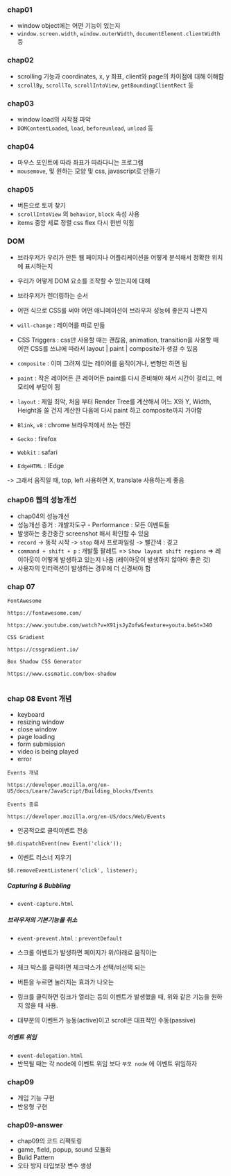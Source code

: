 ### chap01

- window object에는 어떤 기능이 있는지
- `window.screen.width`, `window.outerWidth`, `documentElement.clientWidth` 등

### chap02

- scrolling 기능과 coordinates, x, y 좌표, client와 page의 차이점에 대해 이해함
- `scrollBy`, `scrollTo`, `scrollIntoView`, `getBoundingClientRect` 등

### chap03

- window load의 시작점 파악
- `DOMContentLoaded`, `load`, `beforeunload`, `unload` 등

### chap04

- 마우스 포인트에 따라 좌표가 따라다니는 프로그램
- `mousemove`, 및 원하는 모양 및 css, javascript로 만들기

### chap05

- 버튼으로 토끼 찾기
- `scrollIntoView` 의 `behavior`, `block` 속성 사용
- items 중앙 세로 정렬 css flex 다시 한번 익힘

### DOM

- 브라우저가 우리가 만든 웹 페이지나 어플리케이션을 어떻게 분석해서 정확한 위치에 표시하는지
- 우리가 어떻게 DOM 요소를 조작할 수 있는지에 대해
- 브라우저가 렌더링하는 순서
- 어떤 식으로 CSS를 써야 어떤 애니메이션이 브라우저 성능에 좋은지 나쁜지
- `will-change` : 레이어를 따로 만듦
- CSS Triggers : css만 사용할 때는 괜찮음,
  animation, transition을 사용할 때 어떤 CSS를 쓰냐에 따라서
  layout | paint | composite가 생길 수 있음
- `composite` : 이미 그려져 있는 레이어를 움직이거나, 변형만 하면 됨
- `paint` : 작은 레이어든 큰 레이어든 paint를 다시 준비해야 해서 시간이 걸리고, 메모리에 부담이 됨
- `layout` : 제일 최악, 처음 부터 Render Tree를 계산해서 어느 X와 Y, Width, Height을 쓸 건지 계산한 다음에 다시 paint 하고 composite까지 가야함

- `Blink`, `v8` : chrome 브라우저에서 쓰는 엔진
- `Gecko` : firefox
- `Webkit` : safari
- `EdgeHTML` : IEdge

-> 그래서 움직일 때, top, left 사용하면 X, translate 사용하는게 좋음

### chap06 웹의 성능개선

- chap04의 성능개선
- 성능개선 증거 : 개발자도구 - Performance : 모든 이벤트들
- 발생하는 중간중간 screenshot 해서 확인할 수 있음
- `record` -> 동작 시작 -> `stop` 해서 프로파일링 -> 빨간색 : 경고
- `command + shift + p` : 개발툴 팔레트 => `Show layout shift regions` => 레이아웃이 어떻게 발생하고 있는지 나옴 (레이아웃이 발생하지 않아야 좋은 것)
- 사용자의 인터랙션이 발생하는 경우에 더 신경써야 함

### chap 07

```
FontAwesome

https://fontawesome.com/

https://www.youtube.com/watch?v=X91jsJyZofw&feature=youtu.be&t=340

CSS Gradient

https://cssgradient.io/

Box Shadow CSS Generator

https://www.cssmatic.com/box-shadow


```

### chap 08 Event 개념

- keyboard
- resizing window
- close window
- page loading
- form submission
- video is being played
- error

```
Events 개념

https://developer.mozilla.org/en-US/docs/Learn/JavaScript/Building_blocks/Events

Events 종류

https://developer.mozilla.org/en-US/docs/Web/Events
```

- 인공적으로 클릭이벤트 전송

```
$0.dispatchEvent(new Event('click'));
```

- 이벤트 리스너 지우기

```
$0.removeEventListener('click', listener);
```

##### Capturing & Bubbling

- `event-capture.html`

##### 브라우저의 기본기능을 취소

- `event-prevent.html` : `preventDefault`

- 스크롤 이벤트가 발생하면 페이지가 위/아래로 움직이는
- 체크 박스를 클릭하면 체크박스가 선택/비선택 되는
- 버튼을 누르면 눌러지는 효과가 나오는
- 링크를 클릭하면 링크가 열리는
  등의 이벤트가 발생했을 때, 위와 같은 기능을 원하지 않을 때 사용.

- 대부분의 이벤트가 능동(active)이고 scroll은 대표적인 수동(passive)

##### 이벤트 위임

- `event-delegation.html`
- 반복될 때는 각 node에 이벤트 위임 보다 `부모 node` 에 이벤트 위임하자

### chap09

- 게임 기능 구현
- 반응형 구현

### chap09-answer

- chap09의 코드 리팩토링
- game, field, popup, sound 모듈화
- Bulid Pattern
- 오타 방지 타입보장 변수 생성
